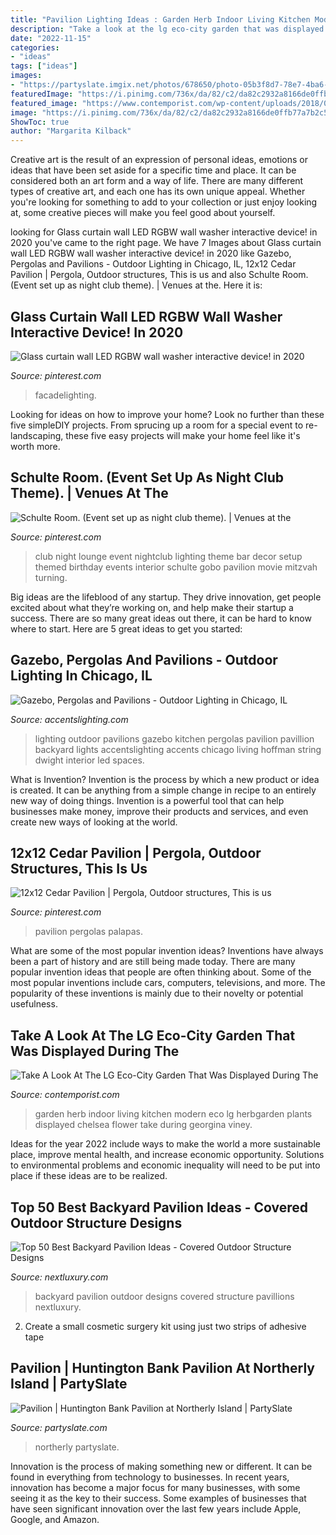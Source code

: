 ```yaml
---
title: "Pavilion Lighting Ideas : Garden Herb Indoor Living Kitchen Modern Eco Lg Herbgarden Plants Displayed Chelsea Flower Take During Georgina Viney"
description: "Take a look at the lg eco-city garden that was displayed during the"
date: "2022-11-15"
categories:
- "ideas"
tags: ["ideas"]
images:
- "https://partyslate.imgix.net/photos/678650/photo-05b3f8d7-78e7-4ba6-9c20-f8c9dee6fbde.jpg?ixlib=js-2.3.2&amp;w=1200&amp;h=630&amp;fit=crop&amp;crop=faces%2Cedges"
featuredImage: "https://i.pinimg.com/736x/da/82/c2/da82c2932a8166de0ffb77a7b2c5a508.jpg"
featured_image: "https://www.contemporist.com/wp-content/uploads/2018/06/modern-herb-wall-plants-design-050618-141-08-800x1200.jpg"
image: "https://i.pinimg.com/736x/da/82/c2/da82c2932a8166de0ffb77a7b2c5a508.jpg"
ShowToc: true
author: "Margarita Kilback"
---
```



Creative art is the result of an expression of personal ideas, emotions or ideas that have been set aside for a specific time and place. It can be considered both an art form and a way of life. There are many different types of creative art, and each one has its own unique appeal. Whether you're looking for something to add to your collection or just enjoy looking at, some creative pieces will make you feel good about yourself.

	

		
looking for Glass curtain wall LED RGBW wall washer interactive device! in 2020 you've came to the right page. We have 7 Images about Glass curtain wall LED RGBW wall washer interactive device! in 2020 like Gazebo, Pergolas and Pavilions - Outdoor Lighting in Chicago, IL, 12x12 Cedar Pavilion | Pergola, Outdoor structures, This is us and also Schulte Room. (Event set up as night club theme). | Venues at the. Here it is:
		
    
## Glass Curtain Wall LED RGBW Wall Washer Interactive Device! In 2020

<img loading=lazy src="https://i.pinimg.com/736x/da/82/c2/da82c2932a8166de0ffb77a7b2c5a508.jpg" onerror="this.onerror=null;this.src='https://tse2.mm.bing.net/th?id=OIP.LUWqQjcvjtDpLj1T1dxRewHaLG&amp;pid=15.1';" alt="Glass curtain wall LED RGBW wall washer interactive device! in 2020">

_Source: pinterest.com_

>facadelighting. 

	

Looking for ideas on how to improve your home? Look no further than these five simpleDIY projects. From sprucing up a room for a special event to re-landscaping, these five easy projects will make your home feel like it's worth more.

    
## Schulte Room. (Event Set Up As Night Club Theme). | Venues At The

<img loading=lazy src="https://i.pinimg.com/736x/76/27/3f/76273faafae6ee27151b5b4a1fee7dec--turning---birthday.jpg?b=t" onerror="this.onerror=null;this.src='https://tse3.mm.bing.net/th?id=OIP.7bTSbYz4MoAwSkXDtFedtwHaLG&amp;pid=15.1';" alt="Schulte Room. (Event set up as night club theme). | Venues at the">

_Source: pinterest.com_

>club night lounge event nightclub lighting theme bar decor setup themed birthday events interior schulte gobo pavilion movie mitzvah turning. 

	

Big ideas are the lifeblood of any startup. They drive innovation, get people excited about what they’re working on, and help make their startup a success. There are so many great ideas out there, it can be hard to know where to start. Here are 5 great ideas to get you started: 

    
## Gazebo, Pergolas And Pavilions - Outdoor Lighting In Chicago, IL

<img loading=lazy src="http://www.accentslighting.com/wp-content/uploads/2016/07/Hoffman-Pavillion-End.jpg" onerror="this.onerror=null;this.src='https://tse1.mm.bing.net/th?id=OIP.yVuELwovDrd_k3mS_vlULQHaE7&amp;pid=15.1';" alt="Gazebo, Pergolas and Pavilions - Outdoor Lighting in Chicago, IL">

_Source: accentslighting.com_

>lighting outdoor pavilions gazebo kitchen pergolas pavilion pavillion backyard lights accentslighting accents chicago living hoffman string dwight interior led spaces. 

	

What is Invention?
Invention is the process by which a new product or idea is created. It can be anything from a simple change in recipe to an entirely new way of doing things. Invention is a powerful tool that can help businesses make money, improve their products and services, and even create new ways of looking at the world.

    
## 12x12 Cedar Pavilion | Pergola, Outdoor Structures, This Is Us

<img loading=lazy src="https://i.pinimg.com/736x/b3/68/67/b3686739b205aada309705302cf2a76b.jpg" onerror="this.onerror=null;this.src='https://tse3.mm.bing.net/th?id=OIP.E9BrGDsHa6_tPaoo8QhR8QHaFj&amp;pid=15.1';" alt="12x12 Cedar Pavilion | Pergola, Outdoor structures, This is us">

_Source: pinterest.com_

>pavilion pergolas palapas. 

	

What are some of the most popular invention ideas?
Inventions have always been a part of history and are still being made today. There are many popular invention ideas that people are often thinking about. Some of the most popular inventions include cars, computers, televisions, and more. The popularity of these inventions is mainly due to their novelty or potential usefulness.

    
## Take A Look At The LG Eco-City Garden That Was Displayed During The

<img loading=lazy src="https://www.contemporist.com/wp-content/uploads/2018/06/modern-herb-wall-plants-design-050618-141-08-800x1200.jpg" onerror="this.onerror=null;this.src='https://tse3.mm.bing.net/th?id=OIP.MgfbP5cNnbDZ7VXmiTl96QHaLH&amp;pid=15.1';" alt="Take A Look At The LG Eco-City Garden That Was Displayed During The">

_Source: contemporist.com_

>garden herb indoor living kitchen modern eco lg herbgarden plants displayed chelsea flower take during georgina viney. 

	

Ideas for the year 2022 include ways to make the world a more sustainable place, improve mental health, and increase economic opportunity. Solutions to environmental problems and economic inequality will need to be put into place if these ideas are to be realized.

    
## Top 50 Best Backyard Pavilion Ideas - Covered Outdoor Structure Designs

<img loading=lazy src="http://nextluxury.com/wp-content/uploads/backyard-pavillions.jpg" onerror="this.onerror=null;this.src='https://tse1.mm.bing.net/th?id=OIP.DFnvnCvPNhHemn0qf7EGSgAAAA&amp;pid=15.1';" alt="Top 50 Best Backyard Pavilion Ideas - Covered Outdoor Structure Designs">

_Source: nextluxury.com_

>backyard pavilion outdoor designs covered structure pavillions nextluxury. 

	

2. Create a small cosmetic surgery kit using just two strips of adhesive tape 

    
## Pavilion | Huntington Bank Pavilion At Northerly Island | PartySlate

<img loading=lazy src="https://partyslate.imgix.net/photos/678650/photo-05b3f8d7-78e7-4ba6-9c20-f8c9dee6fbde.jpg?ixlib=js-2.3.2&amp;w=1200&amp;h=630&amp;fit=crop&amp;crop=faces%2Cedges" onerror="this.onerror=null;this.src='https://tse4.mm.bing.net/th?id=OIP.mHaVaV7-VHB6yUZM_YPGJQHaD4&amp;pid=15.1';" alt="Pavilion | Huntington Bank Pavilion at Northerly Island | PartySlate">

_Source: partyslate.com_

>northerly partyslate. 

	

Innovation is the process of making something new or different. It can be found in everything from technology to businesses. In recent years, innovation has become a major focus for many businesses, with some seeing it as the key to their success. Some examples of businesses that have seen significant innovation over the last few years include Apple, Google, and Amazon.

